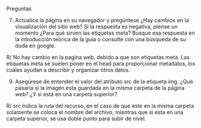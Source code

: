 Preguntas


7. Actualice la página en su navegador y pregúntese ¿Hay cambios en la visualización del sitio web? Si la respuesta es negativa, piense un momento ¿Para qué sirven las etiquetas meta? Busque esa respuesta en la
introducción teórica de la guía o consulte con una búsqueda de su duda en google.

R/ No hay cambio en la pagina web, debido a que son etiquetas meta. Las etiquetas meta se suelen poner en el head para proporcionar metadatos, los cuales ayudan a describir y organizar otros datos.

9. Asegúrese de entender el valor del atributo src de la etiqueta img. ¿Qué pasaría si la imagen esta guardada en la misma carpeta de la página web? ¿Y si está en una carpeta superior?

R/ src indica la ruta del recurso, en el caso de que este en la misma carpeta solamente se coloca el nombre del archivo, mientras que si esta en una carpeta superior, se usa doble punto para subir de nivel.
